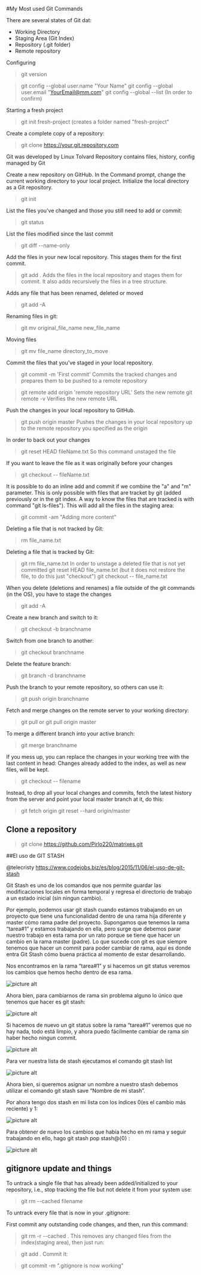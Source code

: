 #My Most used Git Commands

There are several states of Git dat:
+ Working Directory
+ Staging Area (Git Index)
+ Repository (.git folder)
+ Remote repository

Configuring 

> git version

> git config --global user.name "Your Name"
> git config --global user.email "YourEmail@mm.com"
> git config --global --list (In order to confirm)

Starting a fresh project
> git init fresh-project (creates a folder named "fresh-project" 

Create a complete copy of a repository:
> git clone https://your.git.repository.com

Git was developed by Linux Tolvard
Repository contains files, history, config managed by Git

Create a new repository on GitHub.
In the Command prompt, change the current working directory to your local project.
Initialize the local directory as a Git repository.
>git init

List the files you've changed and those you still need to add or commit:	
>git status

List the files modified since the last commit
>git diff --name-only

Add the files in your new local repository. This stages them for the first commit.
>git add .
Adds the files in the local repository and stages them for commit. It also adds recursively the files in a tree structure.

Adds any file that has been renamed, deleted or moved
>git add -A 

Renaming files in git:
>git mv original_file_name new_file_name

Moving files
>git mv file_name directory_to_move

Commit the files that you've staged in your local repository.
>git commit -m 'First commit'
Commits the tracked changes and prepares them to be pushed to a remote repository

>git remote add origin 'remote repository URL'
Sets the new remote
>git remote -v
Verifies the new remote URL

Push the changes in your local repository to GitHub.
>git push origin master
Pushes the changes in your local repository up to the remote repository you specified as the origin

In order to back out your changes
>git reset HEAD fileName.txt
So this command unstaged the file

If you want to leave the file as it was originally before your changes
>git checkout -- fileName.txt

It is possible to do an inline add and commit if we combine the "a" and "m" parameter. This is only possible with files that are tracket by git (added previously or in the git index. A way to know the files that are tracked is with command "git ls-files"). This will add all the files in the staging area:
>git commit -am "Adding more content"

Deleting a file that is not tracked by Git:
> rm file_name.txt

Deleting a file that is tracked by Git:
> git rm file_name.txt
In order to unstage a deleted file that is not yet committed
> git reset HEAD file_name.txt (but it does not restore the file, to do this just "checkout")
> git checkout -- file_name.txt

When you delete (deletions and renames) a file outside of the git commands (in the OS), you have to stage the changes
> git add -A


Create a new branch and switch to it:	
>git checkout -b branchname

Switch from one branch to another:	
>git checkout branchname

Delete the feature branch:	
>git branch -d branchname

Push the branch to your remote repository, so others can use it:	
>git push origin branchname

Fetch and merge changes on the remote server to your working directory:	
>git pull
or
>git pull origin master

To merge a different branch into your active branch:	
>git merge branchname

If you mess up, you can replace the changes in your working tree with the last content in head:
Changes already added to the index, as well as new files, will be kept.
>git checkout -- filename

Instead, to drop all your local changes and commits, fetch the latest history from the server and point your local master branch at it, do this:	
>git fetch origin
>git reset --hard origin/master

## Clone a repository
>git clone https://github.com/Pirlo220/matrixes.git

##El uso de GIT STASH

@telecristy
https://www.codejobs.biz/es/blog/2015/11/06/el-uso-de-git-stash

Git Stash es uno de los comandos que nos permite guardar las modificaciones locales en forma temporal y regresa el directorio de trabajo a un estado inicial (sin ningun cambio).

 
Por ejemplo, podemos usar git stash cuando estamos trabajando en un proyecto que tiene una funcionalidad dentro de una rama hija diferente y master cómo rama padre del proyecto. Supongamos que tenemos la rama “tarea#1” y estamos trabajando en ella, pero surge que debemos parar nuestro trabajo en esta rama por un rato porque se tiene que hacer un cambio en la rama master (padre). Lo que sucede con git es que siempre tenemos que hacer un commit para poder cambiar de rama, aquí es donde entra Git Stash cómo buena práctica al momento de estar desarrollando. 

Nos encontramos en la rama “tarea#1” y si hacemos un git status veremos los cambios que hemos hecho dentro de esa rama. 

![picture alt](https://www.codejobs.biz/public/images/blog/original/356a192b7913b04.png)

Ahora bien, para cambiarnos de rama sin problema alguno lo único que tenemos que hacer es git stash:

![picture alt](https://www.codejobs.biz/public/images/blog/original/da4b9237bacccdf.png)

Si hacemos de nuevo un git status sobre la rama “tarea#1” veremos que no hay nada, todo está limpio, y ahora puedo fácilmente cambiar de rama sin haber hecho ningun commit.

![picture alt](https://www.codejobs.biz/public/images/blog/original/77de68daecd823b.png)

Para ver nuestra lista de stash ejecutamos el comando git stash list

![picture alt](https://www.codejobs.biz/public/images/blog/original/1b6453892473a46.png)

Ahora bien, si queremos asignar un nombre a nuestro stash debemos utilizar el comando git stash save “Nombre de mi stash”.

Por ahora tengo dos stash en mi lista con los índices 0(es el cambio más reciente) y 1:

![picture alt](https://www.codejobs.biz/public/images/blog/original/c1dfd96eea8cc2b.png)

Para obtener de nuevo los cambios que había hecho en mi rama y seguir trabajando en ello, hago git stash pop stash@{0} :

![picture alt](https://www.codejobs.biz/public/images/blog/original/902ba3cda188380.png)

## gitignore update and things
To untrack a single file that has already been added/initialized to your repository, i.e., stop tracking the file but not delete it from your system use: 
>git rm --cached filename

To untrack every file that is now in your .gitignore:

First commit any outstanding code changes, and then, run this command:

>git rm -r --cached .
This removes any changed files from the index(staging area), then just run:

>git add .
Commit it:

>git commit -m ".gitignore is now working"
